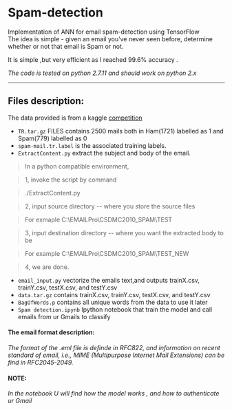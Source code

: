 # Spam-detection
Implementation of  ANN for email spam-detection using TensorFlow  
The idea is simple - given an email you’ve never seen before, determine whether or not that email is Spam or not.

It is simple ,but very efficient as I reached 99.6% accuracy .

*The code is tested on python 2.7.11 and should work on python 2.x*

-------------------------------------------------------------------------------------------------------------------------
## Files description:

The data provided is from a kaggle [competition](https://inclass.kaggle.com/c/adcg-ss14-challenge-02-spam-mails-detection) 

- `TR.tar.gz` FILES contains 2500 mails both in Ham(1721) labelled as 1 and Spam(779) labelled as 0
- `spam-mail.tr.label` is the associated training labels.
- `ExtractContent.py`  extract the subject and body of the email.

> In a python compatible environment, 

> 1, invoke the script by command 

> ./ExtractContent.py

>  2, input source directory -- where you store the source files

>  For exmaple
   C:\EMAILPro\CSDMC2010_SPAM\TEST

> 3, input destination directory -- where you want the extracted body to be

> For example
  C:\EMAILPro\CSDMC2010_SPAM\TEST_NEW
    
> 4, we are done.

- `email_input.py`  vectorize the emails text,and outputs  trainX.csv, trainY.csv, testX.csv, and testY.csv 
- `data.tar.gz` contains trainX.csv, trainY.csv, testX.csv, and testY.csv
- `BagOfWords.p` contains all unique words from the data to use it later 
- `Spam detection.ipynb` Ipython notebook that train the model and call emails from ur Gmails to classify

#### The email format description:
 
*The format of the .eml file is definde in RFC822, and information on recent 
standard of email, i.e., MIME (Multipurpose Internet Mail Extensions) can be
find in RFC2045-2049.*

#### NOTE:
*In the notebook U will find how the model works , and how to authenticate ur Gmail*
